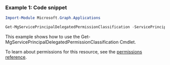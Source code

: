 ### Example 1: Code snippet

```powershellImport-Module Microsoft.Graph.Applications

Get-MgServicePrincipalDelegatedPermissionClassification -ServicePrincipalId $servicePrincipalId
```
This example shows how to use the Get-MgServicePrincipalDelegatedPermissionClassification Cmdlet.
To learn about permissions for this resource, see the [permissions reference](/graph/permissions-reference).

